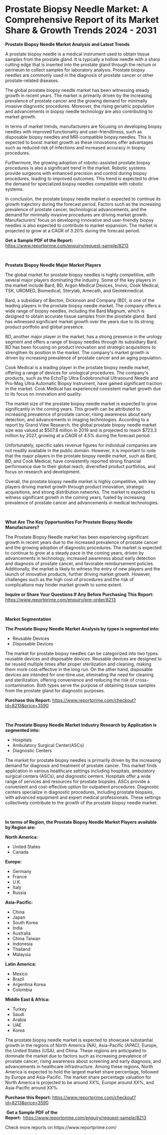 <p><h1>Prostate Biopsy Needle Market: A Comprehensive Report of its Market Share & Growth Trends 2024 - 2031</h1></p><p><strong>Prostate Biopsy Needle Market Analysis and Latest Trends</strong></p>
<p><p>A prostate biopsy needle is a medical instrument used to obtain tissue samples from the prostate gland. It is typically a hollow needle with a sharp cutting edge that is inserted into the prostate gland through the rectum or perineum to collect samples for laboratory analysis. Prostate biopsy needles are commonly used in the diagnosis of prostate cancer or other prostate-related diseases.</p><p>The global prostate biopsy needle market has been witnessing steady growth in recent years. The market is primarily driven by the increasing prevalence of prostate cancer and the growing demand for minimally invasive diagnostic procedures. Moreover, the rising geriatric population and advancements in biopsy needle technology are also contributing to market growth.</p><p>In terms of market trends, manufacturers are focusing on developing biopsy needles with improved functionality and user-friendliness, such as disposable biopsy needles and MRI-compatible biopsy needles. This is expected to boost market growth as these innovations offer advantages such as reduced risk of infections and increased accuracy in biopsy procedures.</p><p>Furthermore, the growing adoption of robotic-assisted prostate biopsy procedures is also a significant trend in the market. Robotic systems provide surgeons with enhanced precision and control during biopsy procedures, leading to improved outcomes. This trend is expected to drive the demand for specialized biopsy needles compatible with robotic systems.</p><p>In conclusion, the prostate biopsy needle market is expected to continue its growth trajectory during the forecast period. Factors such as the increasing prevalence of prostate cancer, technological advancements, and the demand for minimally invasive procedures are driving market growth. Manufacturers' focus on developing innovative and user-friendly biopsy needles is also expected to contribute to market expansion. The market is projected to grow at a CAGR of 3.20% during the forecast period.</p></p>
<p><strong>Get a Sample PDF of the Report:&nbsp;</strong> <a href="https://www.reportprime.com/enquiry/request-sample/8213">https://www.reportprime.com/enquiry/request-sample/8213</a></p>
<p>&nbsp;</p>
<p><strong>Prostate Biopsy Needle Major Market Players</strong></p>
<p><p>The global market for prostate biopsy needles is highly competitive, with several major players dominating the industry. Some of the key players in the market include Bard, BD, Argon Medical Devices, Invivo, Cook Medical, TSK, UROMED, Biomedical, Sterylab, Amecath, and Geotekmedical.</p><p>Bard, a subsidiary of Becton, Dickinson and Company (BD), is one of the leading players in the prostate biopsy needle market. The company offers a wide range of biopsy needles, including the Bard Magnum, which is designed to obtain accurate tissue samples from the prostate gland. Bard has witnessed significant market growth over the years due to its strong product portfolio and global presence.</p><p>BD, another major player in the market, has a strong presence in the urology segment and offers a range of biopsy needles through its subsidiary Bard. BD has been focusing on product innovation and strategic acquisitions to strengthen its position in the market. The company's market growth is driven by increasing prevalence of prostate cancer and an aging population.</p><p>Cook Medical is a leading player in the prostate biopsy needle market, offering a range of devices for urological procedures. The company's products, such as the EchoTip Ultra Endobronchial Ultrasound Needle and Pro-Mag Ultra Automatic Biopsy Instrument, have gained significant traction in the market. Cook Medical has experienced consistent market growth due to its focus on innovation and quality.</p><p>The market size of the prostate biopsy needle market is expected to grow significantly in the coming years. This growth can be attributed to increasing prevalence of prostate cancer, rising awareness about early detection, and advancements in imaging technologies. According to a report by Grand View Research, the global prostate biopsy needle market size was valued at $507.8 million in 2019 and is projected to reach $723.3 million by 2027, growing at a CAGR of 4.5% during the forecast period.</p><p>Unfortunately, specific sales revenue figures for individual companies are not readily available in the public domain. However, it is important to note that the major players in the prostate biopsy needle market, such as Bard, BD, and Cook Medical, have consistently reported strong financial performance due to their global reach, diversified product portfolios, and focus on research and development.</p><p>Overall, the prostate biopsy needle market is highly competitive, with key players driving market growth through product innovation, strategic acquisitions, and strong distribution networks. The market is expected to witness significant growth in the coming years, fueled by increasing prevalence of prostate cancer and advancements in medical technologies.</p></p>
<p>&nbsp;</p>
<p><strong>What Are The Key Opportunities For Prostate Biopsy Needle Manufacturers?</strong></p>
<p><p>The Prostate Biopsy Needle market has been experiencing significant growth in recent years due to the increased prevalence of prostate cancer and the growing adoption of diagnostic procedures. The market is expected to continue to grow at a steady pace in the coming years, driven by advancements in technology, increased awareness about early detection and diagnosis of prostate cancer, and favorable reimbursement policies. Additionally, the market is likely to witness the entry of new players and the launch of innovative products, further driving market growth. However, challenges such as the high cost of procedures and the risk of complications may hinder market growth to some extent.</p></p>
<p><strong>Inquire or Share Your Questions If Any Before Purchasing This Report:</strong> <a href="https://www.reportprime.com/enquiry/pre-order/8213">https://www.reportprime.com/enquiry/pre-order/8213</a></p>
<p>&nbsp;</p>
<p><strong>Market Segmentation</strong></p>
<p><strong>The Prostate Biopsy Needle Market Analysis by types is segmented into:</strong></p>
<p><ul><li>Reusable Devices</li><li>Disposable Devices</li></ul></p>
<p><p>The market for prostate biopsy needles can be categorized into two types: reusable devices and disposable devices. Reusable devices are designed to be reused multiple times after proper sterilization and cleaning, making them more cost-effective in the long run. On the other hand, disposable devices are intended for one-time use, eliminating the need for cleaning and sterilization, offering convenience and reducing the risk of cross-contamination. Both types serve the purpose of obtaining tissue samples from the prostate gland for diagnostic purposes.</p></p>
<p><strong>Purchase this Report:&nbsp;</strong><a href="https://www.reportprime.com/checkout?id=8213&price=3590">https://www.reportprime.com/checkout?id=8213&price=3590</a></p>
<p>&nbsp;</p>
<p><strong>The Prostate Biopsy Needle Market Industry Research by Application is segmented into:</strong></p>
<p><ul><li>Hospitals</li><li>Ambulatory Surgical Center(ASCs)</li><li>Diagnostic Centers</li></ul></p>
<p><p>The market for prostate biopsy needles is primarily driven by the increasing demand for diagnosis and treatment of prostate cancer. This market finds application in various healthcare settings including hospitals, ambulatory surgical centers (ASCs), and diagnostic centers. Hospitals offer a wide range of services and resources for prostate biopsies. ASCs provide a convenient and cost-effective option for outpatient procedures. Diagnostic centers specialize in diagnostic procedures, including prostate biopsies, with advanced equipment and expert medical professionals. These settings collectively contribute to the growth of the prostate biopsy needle market.</p></p>
<p>&nbsp;</p>
<p><strong>In terms of Region, the Prostate Biopsy Needle Market Players available by Region are:</strong></p>
<p>
    <p> <strong> North America: </strong>
        <ul>
            <li>United States</li>
            <li>Canada</li>
        </ul>
        </p> 
    <p> <strong> Europe: </strong>
        <ul>
            <li>Germany</li>
            <li>France</li>
            <li>U.K.</li>
            <li>Italy</li>
            <li>Russia</li>
        </ul>
        </p> 
    <p> <strong> Asia-Pacific: </strong>
        <ul>
            <li>China</li>
            <li>Japan</li>
            <li>South Korea</li>
            <li>India</li>
            <li>Australia</li>
            <li>China Taiwan</li>
            <li>Indonesia</li>
            <li>Thailand</li>
            <li>Malaysia</li>
        </ul>
        </p> 
    <p> <strong> Latin America: </strong>
        <ul>
            <li>Mexico</li>
            <li>Brazil</li>
            <li>Argentina Korea</li>
            <li>Colombia</li>
        </ul>
        </p> 
    <p> <strong> Middle East & Africa: </strong>
        <ul>
            <li>Turkey</li>
            <li>Saudi</li>
            <li>Arabia</li>
            <li>UAE</li>
            <li>Korea</li>
        </ul>
    </p>
    </p>
<p><p>The prostate biopsy needle market is expected to showcase substantial growth in the regions of North America (NA), Asia-Pacific (APAC), Europe, the United States (USA), and China. These regions are anticipated to dominate the market due to factors such as increasing prevalence of prostate cancer, rising awareness about screening and early diagnosis, and advancements in healthcare infrastructure. Among these regions, North America is expected to hold the largest market share percentage, followed by Europe and Asia-Pacific. The market share percentage valuation for North America is projected to be around XX%, Europe around XX%, and Asia-Pacific around XX%.</p></p>
<p><strong>Purchase this Report: </strong><a href="https://www.reportprime.com/checkout?id=8213&price=3590">https://www.reportprime.com/checkout?id=8213&price=3590</a></p>
<p>&nbsp;<strong>Get a Sample PDF of the Report:&nbsp;&nbsp;</strong><a href="https://www.reportprime.com/enquiry/request-sample/8213">https://www.reportprime.com/enquiry/request-sample/8213</a></p>
<p><strong></strong></p>
<p>Check more reports on https://www.reportprime.com/</p>